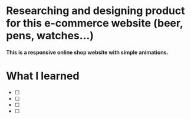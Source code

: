 # Researching and designing product for this e-commerce website (beer, pens, watches...)
#### This is a responsive online shop website with simple animations.

# What I learned

 * [ ] 
 * [ ] 
 * [ ] 
 * [ ] 
